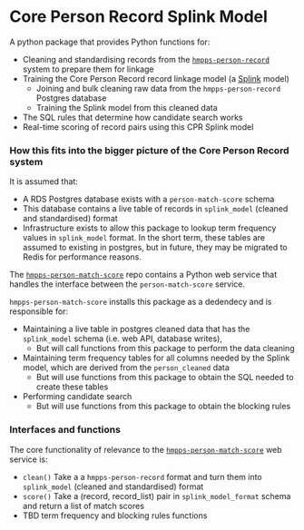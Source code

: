 # Core Person Record Splink Model

A python package that provides Python functions for:
- Cleaning and standardising records from the [`hmpps-person-record`](https://github.com/ministryofjustice/hmpps-person-record/) system to prepare them for linkage
- Training the Core Person Record record linkage model (a [Splink](https://github.com/moj-analytical-services/splink) model)
    - Joining and bulk cleaning raw data from the `hmpps-person-record` Postgres database
    - Training the Splink model from this cleaned data
- The SQL rules that determine how candidate search works
- Real-time scoring of record pairs using this CPR Splink model

### How this fits into the bigger picture of the Core Person Record system

It is assumed that:
- A RDS Postgres database exists with a `person-match-score` schema
- This database contains a live table of records in `splink_model` (cleaned and standardised) format
- Infrastructure exists to allow this package to lookup term frequency values in `splink_model` format.  In the short term, these tables are assumed to existing in postgres, but in future, they may be migrated to Redis for performance reasons.

The [`hmpps-person-match-score`](https://github.com/ministryofjustice/hmpps-person-match-score/) repo contains a Python web service that handles the interface between the `person-match-score` service.

`hmpps-person-match-score` installs this package as a dedendecy and is responsible for:
- Maintaining a live table in postgres cleaned data that has the `splink_model` schema (i.e. web API, database writes),
    - But will call functions from this package to perform the data cleaning
- Maintaining term frequency tables for all columns needed by the Splink model, which are derived from the `person_cleaned` data
    - But will use functions from this package to obtain the SQL needed to create these tables
- Performing candidate search
    - But will use functions from this package to obtain the blocking rules

### Interfaces and functions

The core functionality of relevance to the [`hmpps-person-match-score`](https://github.com/ministryofjustice/hmpps-person-match-score/) web service is:

- `clean()` Take a a `hmpps-person-record` format and turn them into `splink_model` (cleaned and standardised) format
- `score()` Take a (record, record_list) pair in `splink_model_format` schema and return a list of match scores
- TBD term frequency and blocking rules functions

